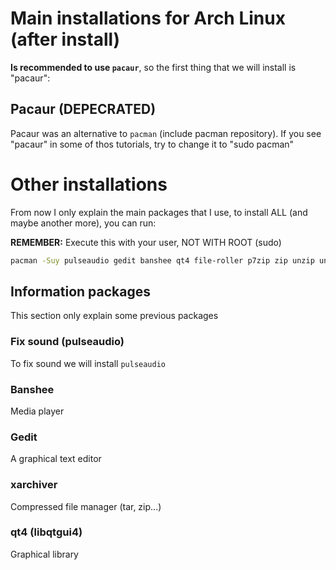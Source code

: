 # Main installations for Arch Linux (after install)

**Is recommended to use ```pacaur```**, so the first thing that we will install is "pacaur":

## Pacaur (DEPECRATED)
Pacaur was an alternative to ```pacman``` (include pacman repository).
If you see "pacaur" in some of thos tutorials, try to change it to "sudo pacman"

# Other installations
From now I only explain the main packages that I use, to install ALL (and maybe another more), you can run:

**REMEMBER:** Execute this with your user, NOT WITH ROOT (sudo)
```bash
pacman -Suy pulseaudio gedit banshee qt4 file-roller p7zip zip unzip unrar
```

## Information packages
This section only explain some previous packages

### Fix sound (pulseaudio)
To fix sound we will install ```pulseaudio```

### Banshee
Media player

### Gedit
A graphical text editor

### xarchiver
Compressed file manager (tar, zip...)

### qt4 (libqtgui4)
Graphical library
